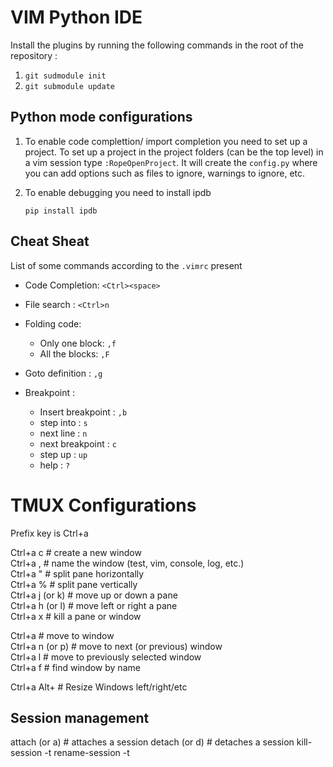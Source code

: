VIM Python IDE
===============

Install the plugins by running the following commands in the root of the
repository : 

1. ``git sudmodule init``
2. ``git submodule update`` 

Python mode configurations
--------------------------

1. To enable code complettion/ import completion you need to set up a project.
To set up a project in the project folders (can be the top level) in a vim
session type ``:RopeOpenProject``. It will create the ``config.py`` where you
can add options such as files to ignore, warnings to ignore, etc.

2. To enable debugging you need to install ipdb

    ``pip install ipdb``


Cheat Sheat
------------

List of some commands according to the ``.vimrc`` present

* Code Completion: ``<Ctrl><space>``

* File search : ``<Ctrl>n``

* Folding code:

    * Only one block: ``,f``
    * All the blocks: ``,F``

* Goto definition : ``,g``

* Breakpoint :

    * Insert breakpoint : ``,b``
    * step into : ``s``
    * next line : ``n``
    * next breakpoint : ``c``
    * step up : ``up``
    * help : ``?``



TMUX Configurations
===================
Prefix key is Ctrl+a  
  
Ctrl+a c             # create a new window  
Ctrl+a ,             # name the window (test, vim, console, log, etc.)  
Ctrl+a "             # split pane horizontally  
Ctrl+a %             # split pane vertically  
Ctrl+a j (or k)      # move up or down a pane  
Ctrl+a h (or l)      # move left or right a pane  
Ctrl+a x             # kill a pane or window  
  
Ctrl+a <number>      # move to window <number>  
Ctrl+a n (or p)      # move to next (or previous) window  
Ctrl+a l             # move to previously selected window  
Ctrl+a f             # find window by name  
  
Ctrl+a Alt+<left>    # Resize Windows left/right/etc  
  
Session management
-------------------
attach (or a) # attaches a session
detach (or d) # detaches a session
kill-session -t <session id>
rename-session -t <old> <new>


